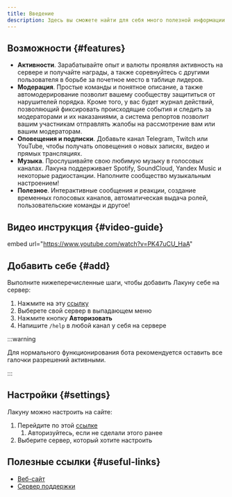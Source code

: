 ```yaml
---
title: Введение
description: Здесь вы сможете найти для себя много полезной информации по работе с ботом Lacuna.
---
```


## Возможности {#features}

- **Активности**. Зарабатывайте опыт и валюты проявляя активность на сервере и получайте награды, а также соревнуйтесь с другими пользователя в борьбе за почетное место в таблице лидеров.
- **Модерация**. Простые команды и понятное описание, а также автомодерирование позволит вашему сообществу защититься от нарушителей порядка. Кроме того, у вас будет журнал действий, позволяющий фиксировать происходящие события и следить за модераторами и их наказаниями, а система репортов позволит вашим участникам отправлять жалобы на рассмотрение вам или вашим модераторам.
- **Оповещения и подписки**. Добавьте канал Telegram, Twitch или YouTube, чтобы получать оповещения о новых записях, видео и прямых трансляциях.
- **Музыка**. Прослушивайте свою любимую музыку в голосовых каналах. Лакуна поддерживает Spotify, SoundCloud, Yandex Music и некоторые радиостанции. Наполните сообщество музыкальным настроением!
- **Полезное**. Интерактивные сообщения и реакции, создание временных голосовых каналов, автоматическая выдача ролей, пользовательские команды и другое!

## Видео инструкция {#video-guide}

embed url="https://www.youtube.com/watch?v=PK47uCU_HaA"

## Добавить себе {#add}

Выполните нижеперечисленные шаги, чтобы добавить Лакуну себе на сервер:

1. Нажмите на эту [ссылку](https://lacunabot.com/authorize/add?scope=bot+applications.commands)
2. Выберете свой сервер в выпадающем меню
3. Нажмите кнопку **Авторизовать**
4. Напишите `/help` в любой канал у себя на сервере

:::warning

Для нормального функционирования бота рекомендуется оставить все галочки разрешений активными.

:::

## Настройки {#settings}

Лакуну можно настроить на сайте:

1. Перейдите по этой [ссылке](https://lacunabot.com/@me/guilds)
   1. Авторизуйтесь, если не сделали этого ранее
2. Выберите сервер, который хотите настроить

## Полезные ссылки {#useful-links}

- [Веб-сайт](https://lacunabot.com)
- [Сервер поддержки](https://discord.gg/6Uy4FmS)

